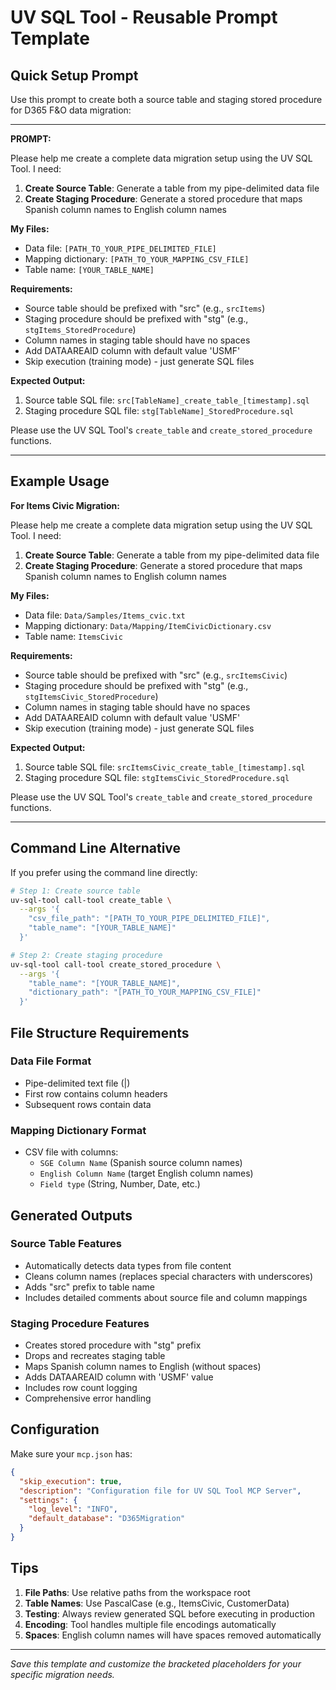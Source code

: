 # UV SQL Tool - Reusable Prompt Template

## Quick Setup Prompt

Use this prompt to create both a source table and staging stored procedure for D365 F&O data migration:

---

**PROMPT:**

Please help me create a complete data migration setup using the UV SQL Tool. I need:

1. **Create Source Table**: Generate a table from my pipe-delimited data file
2. **Create Staging Procedure**: Generate a stored procedure that maps Spanish column names to English column names

**My Files:**
- Data file: `[PATH_TO_YOUR_PIPE_DELIMITED_FILE]`
- Mapping dictionary: `[PATH_TO_YOUR_MAPPING_CSV_FILE]`
- Table name: `[YOUR_TABLE_NAME]`

**Requirements:**
- Source table should be prefixed with "src" (e.g., `srcItems`)
- Staging procedure should be prefixed with "stg" (e.g., `stgItems_StoredProcedure`)
- Column names in staging table should have no spaces
- Add DATAAREAID column with default value 'USMF'
- Skip execution (training mode) - just generate SQL files

**Expected Output:**
1. Source table SQL file: `src[TableName]_create_table_[timestamp].sql`
2. Staging procedure SQL file: `stg[TableName]_StoredProcedure.sql`

Please use the UV SQL Tool's `create_table` and `create_stored_procedure` functions.

---

## Example Usage

**For Items Civic Migration:**

Please help me create a complete data migration setup using the UV SQL Tool. I need:

1. **Create Source Table**: Generate a table from my pipe-delimited data file
2. **Create Staging Procedure**: Generate a stored procedure that maps Spanish column names to English column names

**My Files:**
- Data file: `Data/Samples/Items_cvic.txt`
- Mapping dictionary: `Data/Mapping/ItemCivicDictionary.csv`
- Table name: `ItemsCivic`

**Requirements:**
- Source table should be prefixed with "src" (e.g., `srcItemsCivic`)
- Staging procedure should be prefixed with "stg" (e.g., `stgItemsCivic_StoredProcedure`)
- Column names in staging table should have no spaces
- Add DATAAREAID column with default value 'USMF'
- Skip execution (training mode) - just generate SQL files

**Expected Output:**
1. Source table SQL file: `srcItemsCivic_create_table_[timestamp].sql`
2. Staging procedure SQL file: `stgItemsCivic_StoredProcedure.sql`

Please use the UV SQL Tool's `create_table` and `create_stored_procedure` functions.

---

## Command Line Alternative

If you prefer using the command line directly:

```bash
# Step 1: Create source table
uv-sql-tool call-tool create_table \
  --args '{
    "csv_file_path": "[PATH_TO_YOUR_PIPE_DELIMITED_FILE]",
    "table_name": "[YOUR_TABLE_NAME]"
  }'

# Step 2: Create staging procedure
uv-sql-tool call-tool create_stored_procedure \
  --args '{
    "table_name": "[YOUR_TABLE_NAME]",
    "dictionary_path": "[PATH_TO_YOUR_MAPPING_CSV_FILE]"
  }'
```

## File Structure Requirements

### Data File Format
- Pipe-delimited text file (|)
- First row contains column headers
- Subsequent rows contain data

### Mapping Dictionary Format
- CSV file with columns:
  - `SGE Column Name` (Spanish source column names)
  - `English Column Name` (target English column names)  
  - `Field type` (String, Number, Date, etc.)

## Generated Outputs

### Source Table Features
- Automatically detects data types from file content
- Cleans column names (replaces special characters with underscores)
- Adds "src" prefix to table name
- Includes detailed comments about source file and column mappings

### Staging Procedure Features
- Creates stored procedure with "stg" prefix
- Drops and recreates staging table
- Maps Spanish column names to English (without spaces)
- Adds DATAAREAID column with 'USMF' value
- Includes row count logging
- Comprehensive error handling

## Configuration

Make sure your `mcp.json` has:
```json
{
  "skip_execution": true,
  "description": "Configuration file for UV SQL Tool MCP Server",
  "settings": {
    "log_level": "INFO",
    "default_database": "D365Migration"
  }
}
```

## Tips

1. **File Paths**: Use relative paths from the workspace root
2. **Table Names**: Use PascalCase (e.g., ItemsCivic, CustomerData)
3. **Testing**: Always review generated SQL before executing in production
4. **Encoding**: Tool handles multiple file encodings automatically
5. **Spaces**: English column names will have spaces removed automatically

---

*Save this template and customize the bracketed placeholders for your specific migration needs.*

